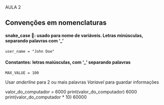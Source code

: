 AULA 2

## Convenções em nomenclaturas

#### snake_case 🐍: usado para nome de variáveis. Letras minúsculas, separando palavras com ‘_’
    user_name = "John Doe"

#### Constantes: letras maiúsculas, com ‘_’ separando palavras 
    MAX_VALUE = 100 

Usar *anderline* para 2 ou mais palavras
*Variavel* para guardar informações

valor_do_computador = 6000
print(valor_do_computador)
6000
print(valor_do_computador * 10)
60000

